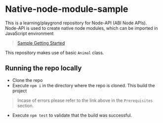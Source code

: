 # Native-node-module-sample

This is a learning/playgrond repository for Node-API (ABI Node APIs).
Node-API is used to create native node modules, which can be imported in JavaScript environment

> [Sample Getting Started](https://nodejs.github.io/node-addon-examples/getting-started/objectwrap)

This repository makes use of basic `Animal` class.

## Running the repo locally

- Clone the repo
- Execute `npm i` in the directory where the repo is cloned. This build the project

> Incase of errors please refer to the link above in the `Prerequisites` section.

- Execute `npm test` to validate that the build was successful.
